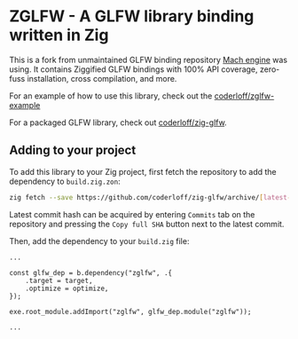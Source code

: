 # ZGLFW - A GLFW library binding written in Zig

This is a fork from unmaintained GLFW binding repository [Mach engine](https://github.com/hexops/mach) was using. It contains Ziggified GLFW bindings with 100% API coverage, zero-fuss installation, cross compilation, and more.

For an example of how to use this library, check out the [coderloff/zglfw-example](https://github.com/coderloff/zglfw-example)

For a packaged GLFW library, check out [coderloff/zig-glfw](https://github.com/coderloff/zig-glfw).

## Adding to your project

To add this library to your Zig project, first fetch the repository to add the dependency to `build.zig.zon`:
```bash
zig fetch --save https://github.com/coderloff/zig-glfw/archive/[latest-commit-hash].zip
```

Latest commit hash can be acquired by entering `Commits` tab on the repository and pressing the `Copy full SHA` button next to the latest commit.

Then, add the dependency to your `build.zig` file:
```zig
...

const glfw_dep = b.dependency("zglfw", .{
    .target = target,
    .optimize = optimize,
});

exe.root_module.addImport("zglfw", glfw_dep.module("zglfw"));

...
```